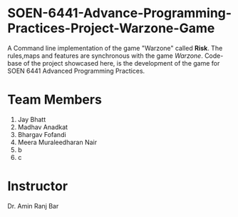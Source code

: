 # SOEN-6441-Advance-Programming-Practices-Project-Warzone-Game

A Command line implementation of the game "Warzone" called **Risk**. The rules,maps and features are synchronous with the game _Warzone_. Code-base of the project showcased here, is the development of the game for SOEN 6441 Advanced Programming Practices.

# Team Members

1) Jay Bhatt
2) Madhav Anadkat
3) Bhargav Fofandi
4) Meera Muraleedharan Nair
5) b
6) c

# Instructor

Dr. Amin Ranj Bar 
